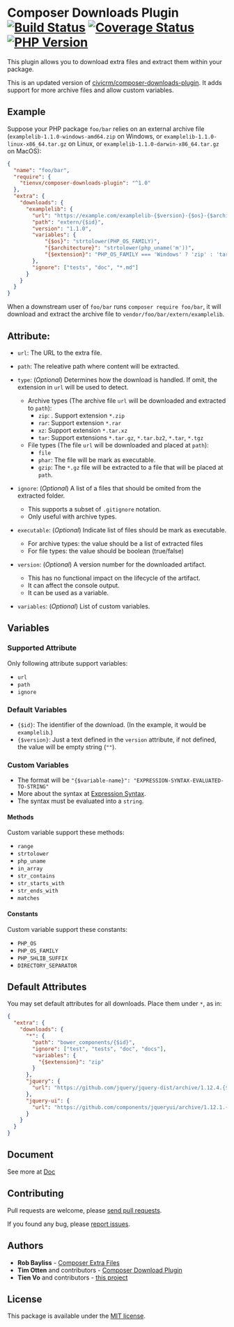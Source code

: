 Composer Downloads Plugin [![Build Status][actions_badge]][actions_link] [![Coverage Status][coveralls_badge]][coveralls_link] [![PHP Version][php-version-image]][php-version-url]
===========================

This plugin allows you to download extra files and extract them within your package.

This is an updated version of [civicrm/composer-downloads-plugin](https://github.com/civicrm/composer-downloads-plugin).
It adds support for more archive files and allow custom variables.

## Example

Suppose your PHP package `foo/bar` relies on an external archive file (`examplelib-1.1.0-windows-amd64.zip` on Windows, or `examplelib-1.1.0-linux-x86_64.tar.gz` on Linux, or `examplelib-1.1.0-darwin-x86_64.tar.gz` on MacOS):

```json
{
  "name": "foo/bar",
  "require": {
    "tienvx/composer-downloads-plugin": "^1.0"
  },
  "extra": {
    "downloads": {
      "examplelib": {
        "url": "https://example.com/examplelib-{$version}-{$os}-{$architecture}.{$extension}",
        "path": "extern/{$id}",
        "version": "1.1.0",
        "variables": {
            "{$os}": "strtolower(PHP_OS_FAMILY)",
            "{$architecture}": "strtolower(php_uname('m'))",
            "{$extension}": "PHP_OS_FAMILY === 'Windows' ? 'zip' : 'tar.gz'",
        },
        "ignore": ["tests", "doc", "*.md"]
      }
    }
  }
}
```

When a downstream user of `foo/bar` runs `composer require foo/bar`, it will download and extract the archive file to `vendor/foo/bar/extern/examplelib`. 

## Attribute:

* `url`: The URL to the extra file.

* `path`: The releative path where content will be extracted.

* `type`: (*Optional*) Determines how the download is handled. If omit, the extension in `url` will be used to detect.
    * Archive types (The archive file `url` will be downloaded and extracted to `path`):
      * `zip`: . Support extension `*.zip`
      * `rar`: Support extension `*.rar`
      * `xz`: Support extension `*.tar.xz`
      * `tar`: Support extensions `*.tar.gz`, `*.tar.bz2`, `*.tar`, `*.tgz`
    * File types (The file `url` will be downloaded and placed at `path`):
      * `file`
      * `phar`: The file will be mark as executable.
      * `gzip`: The `*.gz` file will be extracted to a file that will be placed at `path`.

* `ignore`: (*Optional*) A list of a files that should be omited from the extracted folder.
  * This supports a subset of `.gitignore` notation.
  * Only useful with archive types.

* `executable`: (*Optional*) Indicate list of files should be mark as executable.
  * For archive types: the value should be a list of extracted files
  * For file types: the value should be boolean (true/false)

* `version`: (*Optional*) A version number for the downloaded artifact.
  * This has no functional impact on the lifecycle of the artifact.
  * It can affect the console output.
  * It can be used as a variable.

* `variables`: (*Optional*) List of custom variables.

## Variables

### Supported Attribute

Only following attribute support variables:

* `url`
* `path`
* `ignore`

### Default Variables

* `{$id}`: The identifier of the download. (In the example, it would be `examplelib`.)
* `{$version}`: Just a text defined in the `version` attribute, if not defined, the value will be empty string (`""`).

### Custom Variables

* The format will be `"{$variable-name}": "EXPRESSION-SYNTAX-EVALUATED-TO-STRING"`
* More about the syntax at [Expression Syntax](https://github.com/leongrdic/php-smplang#expression-syntax).
* The syntax must be evaluated into a `string`.

#### Methods

Custom variable support these methods:
* `range`
* `strtolower`
* `php_uname`
* `in_array`
* `str_contains`
* `str_starts_with`
* `str_ends_with`
* `matches`

#### Constants

Custom variable support these constants:
* `PHP_OS`
* `PHP_OS_FAMILY`
* `PHP_SHLIB_SUFFIX`
* `DIRECTORY_SEPARATOR`

## Default Attributes

You may set default attributes for all downloads. Place them under `*`, as in:

```json
{
  "extra": {
    "downloads": {
      "*": {
        "path": "bower_components/{$id}",
        "ignore": ["test", "tests", "doc", "docs"],
        "variables": {
          "{$extension}": "zip"
        }
      },
      "jquery": {
        "url": "https://github.com/jquery/jquery-dist/archive/1.12.4.{$extension}"
      },
      "jquery-ui": {
        "url": "https://github.com/components/jqueryui/archive/1.12.1.{$extension}"
      }
    }
  }
}
```

## Document

See more at [Doc](./doc/)

## Contributing

Pull requests are welcome, please [send pull requests](https://github.com/tienvx/composer-downloads-plugin/pulls).

If you found any bug, please [report issues](https://github.com/tienvx/composer-downloads-plugin/issues).

## Authors

* **Rob Bayliss** - [Composer Extra Files](https://github.com/LastCallMedia/ComposerExtraFiles/graphs/contributors)
* **Tim Otten** and contributors - [Composer Download Plugin](https://github.com/civicrm/composer-downloads-plugin/graphs/contributors)
* **Tien Vo** and contributors - [this project](https://github.com/tienvx/composer-downloads-plugin/graphs/contributors)

## License

This package is available under the [MIT license](LICENSE).

[actions_badge]: https://github.com/tienvx/composer-downloads-plugin/workflows/main/badge.svg
[actions_link]: https://github.com/tienvx/composer-downloads-plugin/actions

[coveralls_badge]: https://coveralls.io/repos/tienvx/composer-downloads-plugin/badge.svg?branch=main&service=github
[coveralls_link]: https://coveralls.io/github/tienvx/composer-downloads-plugin?branch=main

[php-version-url]: https://packagist.org/packages/tienvx/composer-downloads-plugin
[php-version-image]: http://img.shields.io/badge/php-8.0.0+-ff69b4.svg
